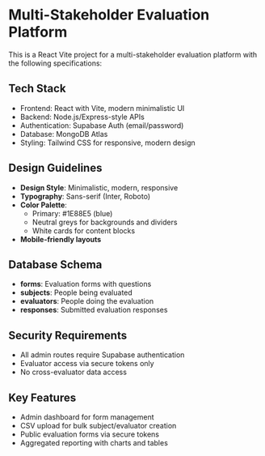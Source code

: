 <!-- Use this file to provide workspace-specific custom instructions to Copilot. For more details, visit https://code.visualstudio.com/docs/copilot/copilot-customization#_use-a-githubcopilotinstructionsmd-file -->

# Multi-Stakeholder Evaluation Platform

This is a React Vite project for a multi-stakeholder evaluation platform with the following specifications:

## Tech Stack
- Frontend: React with Vite, modern minimalistic UI
- Backend: Node.js/Express-style APIs
- Authentication: Supabase Auth (email/password)
- Database: MongoDB Atlas
- Styling: Tailwind CSS for responsive, modern design

## Design Guidelines
- **Design Style**: Minimalistic, modern, responsive
- **Typography**: Sans-serif (Inter, Roboto)
- **Color Palette**:
  - Primary: #1E88E5 (blue)
  - Neutral greys for backgrounds and dividers
  - White cards for content blocks
- **Mobile-friendly layouts**

## Database Schema
- **forms**: Evaluation forms with questions
- **subjects**: People being evaluated
- **evaluators**: People doing the evaluation
- **responses**: Submitted evaluation responses

## Security Requirements
- All admin routes require Supabase authentication
- Evaluator access via secure tokens only
- No cross-evaluator data access

## Key Features
- Admin dashboard for form management
- CSV upload for bulk subject/evaluator creation
- Public evaluation forms via secure tokens
- Aggregated reporting with charts and tables
